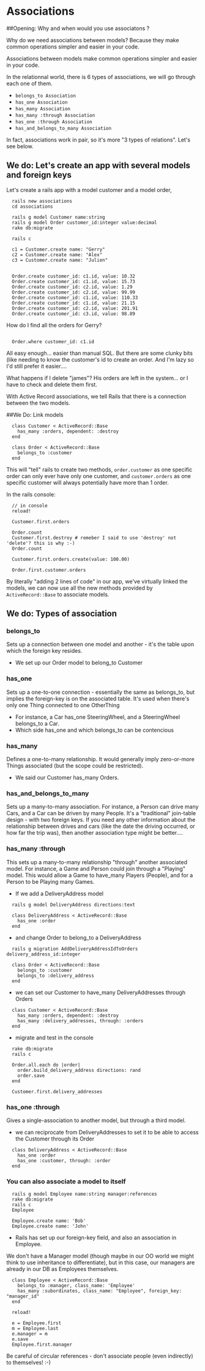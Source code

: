 

Associations
=====

##Opening: Why and when would you use associatons ?

Why do we need associations between models? Because they make common operations simpler and easier in your code. 

Associations between models make common operations simpler and easier in your code.

In the relationnal world, there is 6 types of associations, we will go through each one of them. 

* `belongs_to Association`
* `has_one Association`
* `has_many Association`
* `has_many :through Association`
* `has_one :through Association`
* `has_and_belongs_to_many Association`

In fact, associations work in pair, so it's more "3 types of relations". Let's see below.

## We do: Let's create an app with several models and foreign keys



Let's create a rails app with a model customer and a model order, 
```
  rails new associations
  cd associations

  rails g model Customer name:string
  rails g model Order customer_id:integer value:decimal
  rake db:migrate

  rails c

  c1 = Customer.create name: "Gerry"
  c2 = Customer.create name: "Alex"
  c3 = Customer.create name: "Julien"
  
  
  Order.create customer_id: c1.id, value: 10.32
  Order.create customer_id: c1.id, value: 15.73
  Order.create customer_id: c2.id, value: 1.29
  Order.create customer_id: c2.id, value: 99.99
  Order.create customer_id: c1.id, value: 110.33
  Order.create customer_id: c1.id, value: 21.15
  Order.create customer_id: c2.id, value: 201.91
  Order.create customer_id: c3.id, value: 98.89
```

How do I find all the orders for Gerry?

```

  Order.where customer_id: c1.id

```

All easy enough... easier than manual SQL. But there are some clunky bits (like needing to know the customer's id to create an order. And I'm lazy so I'd still prefer it easier....

What happens if I delete "james"? His orders are left in the system... or I have to check and delete them first.

With Active Record associations, we tell Rails that there is a connection between the two models.

##We Do: Link models 



```
  class Customer < ActiveRecord::Base
    has_many :orders, dependent: :destroy
  end
     
  class Order < ActiveRecord::Base
    belongs_to :customer
  end
```

This will "tell" rails to create two methods, `order.customer` as one specific order can only ever have only one customer, and `customer.orders` as one specific customer will always potentially have more than 1 order.

In the rails console:


```
  // in console
  reload!

  Customer.first.orders

  Order.count
  Customer.first.destroy # remeber I said to use 'destroy' not 'delete'? this is why :-)
  Order.count

  Customer.first.orders.create(value: 100.00)

  Order.first.customer.orders
```

By literally "adding 2 lines of code" in our app, we've virtually linked the models, we can now use all the new methods provided by `ActiveRecord::Base` to associate models.




## We do: Types of association

### belongs_to

Sets up a connection between one model and another - it's the table upon which the foreign key resides.

- We set up our Order model to belong_to Customer


### has_one

Sets up a one-to-one connection - essentially the same as belongs_to, but implies the foreign-key is on the associated table. It's used when there's only one Thing connected to one OtherThing

- For instance, a Car has_one SteeringWheel, and a SteeringWheel belongs_to a Car.
- Which side has_one and which belongs_to can be contencious


### has_many

Defines a one-to-many relationship. It would generally imply zero-or-more Things associated (but the scope could be restricted).

- We said our Customer has_many Orders. 


### has_and_belongs_to_many

Sets up a many-to-many association. For instance, a Person can drive many Cars, and a Car can be driven by many People. It's a "traditional" join-table design - with two foreign keys. If you need any other information about the relationship between drives and cars (like the date the driving occurred, or how far the trip was), then another association type might be better....


### has_many :through

This sets up a many-to-many relationship "through" another associated model.
For instance, a Game and Person could join through a "Playing" model. This would allow a Game to have_many Players (People), and for a Person to be Playing many Games.

- If we add a DeliveryAddress model

```
  rails g model DeliveryAddress directions:text

  class DeliveryAddress < ActiveRecord::Base
    has_one :order
  end
```

- and change Order to belong_to a DeliveryAddress

```
  rails g migration AddDeliveryAddressIdToOrders delivery_address_id:integer

  class Order < ActiveRecord::Base
    belongs_to :customer
    belongs_to :delivery_address
  end
```

- we can set our Customer to have_many DeliveryAddresses through Orders

```
  class Customer < ActiveRecord::Base
    has_many :orders, dependent: :destroy
    has_many :delivery_addresses, through: :orders
  end
```

- migrate and test in the console

```
  rake db:migrate
  rails c

  Order.all.each do |order|
    order.build_delivery_address directions: rand
    order.save
  end

  Customer.first.delivery_addresses
```

### has_one :through

Gives a single-association to another model, but through a third model.

- we can reciprocate from DeliveryAddresses to set it to be able to access the Customer through its Order

```
  class DeliveryAddress < ActiveRecord::Base
    has_one :order
    has_one :customer, through: :order
  end
```

### You can also associate a model to itself

```
  rails g model Employee name:string manager:references
  rake db:migrate
  rails c
  Employee

  Employee.create name: 'Bob'
  Employee.create name: 'John'
```

- Rails has set up our foreign-key field, and also an association in Employee.

We don't have a Manager model (though maybe in our OO world we might think to use inheritance to differentiate), but in this case, our managers are already in our DB as Employees themselves. 

```
  class Employee < ActiveRecord::Base
    belongs_to :manager, class_name: 'Employee'
    has_many :subordinates, class_name: "Employee", foreign_key: "manager_id"
  end

  reload!

  e = Employee.first
  m = Employee.last
  e.manager = m
  e.save
  Employee.first.manager
```

Be careful of circular references - don't associate people (even indirectly) to themselves! :-)
